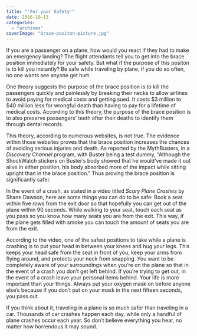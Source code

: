 ```yaml
---
title: "'For your Safety'"
date: 2016-10-13
categories: 
  - "archives"
coverImage: "brace-positon-picture.jpg"
---
```


If you are a passenger on a plane, how would you react if they had to make an emergency landing? The flight attendants tell you to get into the brace position immediately for your safety. But what if the purpose of this positon is to kill you instantly? Be safe while traveling by plane, if you do so often, no one wants see anyone get hurt.

One theory suggests the purpose of the brace position is to kill the passengers quickly and painlessly by breaking their necks to allow airlines to avoid paying for medical costs and getting sued. It costs $3 million to $40 million less for wrongful death than having to pay for a lifetime of medical costs. According to this theory, the purpose of the brace position is to also preserve passengers’ teeth after their deaths to identify them through dental records.

This theory, according to numerous websites, is not true. The evidence within those websites proves that the brace position increases the chances of avoiding serious injuries and death. As reported by the MythBusters, in a _Discovery Channel_ program, with Buster being a test dummy, “Although the ShockWatch stickers on Buster’s body showed that he would’ve made it out alive in either position, his body absorbed more of the impact while sitting upright than in the brace position.” Thus proving the brace position is significantly safer.

In the event of a crash, as stated in a video titled _Scary Plane Crashes_ by Shane Dawson, here are some things you can do to be safe: Book a seat within five rows from the exit door so that hopefully you can get out of the plane within 90 seconds. While walking to your seat, touch each seat as you pass so you know how many seats you are from the exit. This way, if the plane gets filled with smoke you can touch the amount of seats you are from the exit.

According to the video, one of the safest positions to take while a plane is crashing is to put your head in between your knees and hug your legs. This keeps your head safe from the seat in front of you, keep your arms from flying around, and protects your neck from snapping. You want to be completely aware of your surroundings when you’re on the plane so that in the event of a crash you don’t get left behind. If you’re trying to get out, in the event of a crash leave your personal items behind. Your life is more important than your things. Always put your oxygen mask on before anyone else’s because if you don’t put on your mask in the next fifteen seconds, you pass out.

If you think about it, traveling in a plane is so much safer than traveling in a car. Thousands of car crashes happen each day, while only a handful of plane crashes occur each year. So don’t believe everything you hear, no matter how horrendous it may sound.
